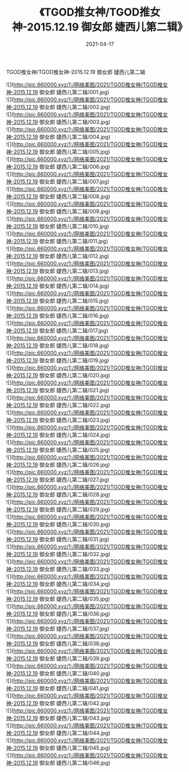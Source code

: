 ﻿---
layout: post
title:  《TGOD推女神/TGOD推女神-2015.12.19 御女郎 婕西儿第二辑》
date:   2021-04-17
img: http://pic.660000.xyz/1:/网络美图/2021/TGOD推女神/TGOD推女神-2015.12.19 御女郎 婕西儿第二辑/000.jpg
categories: [美女, 清纯, 唯美]
---

TGOD推女神/TGOD推女神-2015.12.19 御女郎 婕西儿第二辑

 ![](http://pic.660000.xyz/1:/网络美图/2021/TGOD推女神/TGOD推女神-2015.12.19 御女郎 婕西儿第二辑/001.jpg) <br>![](http://pic.660000.xyz/1:/网络美图/2021/TGOD推女神/TGOD推女神-2015.12.19 御女郎 婕西儿第二辑/002.jpg) <br>![](http://pic.660000.xyz/1:/网络美图/2021/TGOD推女神/TGOD推女神-2015.12.19 御女郎 婕西儿第二辑/003.jpg) <br>![](http://pic.660000.xyz/1:/网络美图/2021/TGOD推女神/TGOD推女神-2015.12.19 御女郎 婕西儿第二辑/004.jpg) <br>![](http://pic.660000.xyz/1:/网络美图/2021/TGOD推女神/TGOD推女神-2015.12.19 御女郎 婕西儿第二辑/005.jpg) <br>![](http://pic.660000.xyz/1:/网络美图/2021/TGOD推女神/TGOD推女神-2015.12.19 御女郎 婕西儿第二辑/006.jpg) <br>![](http://pic.660000.xyz/1:/网络美图/2021/TGOD推女神/TGOD推女神-2015.12.19 御女郎 婕西儿第二辑/007.jpg) <br>![](http://pic.660000.xyz/1:/网络美图/2021/TGOD推女神/TGOD推女神-2015.12.19 御女郎 婕西儿第二辑/008.jpg) <br>![](http://pic.660000.xyz/1:/网络美图/2021/TGOD推女神/TGOD推女神-2015.12.19 御女郎 婕西儿第二辑/009.jpg) <br>![](http://pic.660000.xyz/1:/网络美图/2021/TGOD推女神/TGOD推女神-2015.12.19 御女郎 婕西儿第二辑/010.jpg) <br>![](http://pic.660000.xyz/1:/网络美图/2021/TGOD推女神/TGOD推女神-2015.12.19 御女郎 婕西儿第二辑/011.jpg) <br>![](http://pic.660000.xyz/1:/网络美图/2021/TGOD推女神/TGOD推女神-2015.12.19 御女郎 婕西儿第二辑/012.jpg) <br>![](http://pic.660000.xyz/1:/网络美图/2021/TGOD推女神/TGOD推女神-2015.12.19 御女郎 婕西儿第二辑/013.jpg) <br>![](http://pic.660000.xyz/1:/网络美图/2021/TGOD推女神/TGOD推女神-2015.12.19 御女郎 婕西儿第二辑/014.jpg) <br>![](http://pic.660000.xyz/1:/网络美图/2021/TGOD推女神/TGOD推女神-2015.12.19 御女郎 婕西儿第二辑/015.jpg) <br>![](http://pic.660000.xyz/1:/网络美图/2021/TGOD推女神/TGOD推女神-2015.12.19 御女郎 婕西儿第二辑/016.jpg) <br>![](http://pic.660000.xyz/1:/网络美图/2021/TGOD推女神/TGOD推女神-2015.12.19 御女郎 婕西儿第二辑/017.jpg) <br>![](http://pic.660000.xyz/1:/网络美图/2021/TGOD推女神/TGOD推女神-2015.12.19 御女郎 婕西儿第二辑/018.jpg) <br>![](http://pic.660000.xyz/1:/网络美图/2021/TGOD推女神/TGOD推女神-2015.12.19 御女郎 婕西儿第二辑/019.jpg) <br>![](http://pic.660000.xyz/1:/网络美图/2021/TGOD推女神/TGOD推女神-2015.12.19 御女郎 婕西儿第二辑/020.jpg) <br>![](http://pic.660000.xyz/1:/网络美图/2021/TGOD推女神/TGOD推女神-2015.12.19 御女郎 婕西儿第二辑/021.jpg) <br>![](http://pic.660000.xyz/1:/网络美图/2021/TGOD推女神/TGOD推女神-2015.12.19 御女郎 婕西儿第二辑/022.jpg) <br>![](http://pic.660000.xyz/1:/网络美图/2021/TGOD推女神/TGOD推女神-2015.12.19 御女郎 婕西儿第二辑/023.jpg) <br>![](http://pic.660000.xyz/1:/网络美图/2021/TGOD推女神/TGOD推女神-2015.12.19 御女郎 婕西儿第二辑/024.jpg) <br>![](http://pic.660000.xyz/1:/网络美图/2021/TGOD推女神/TGOD推女神-2015.12.19 御女郎 婕西儿第二辑/025.jpg) <br>![](http://pic.660000.xyz/1:/网络美图/2021/TGOD推女神/TGOD推女神-2015.12.19 御女郎 婕西儿第二辑/026.jpg) <br>![](http://pic.660000.xyz/1:/网络美图/2021/TGOD推女神/TGOD推女神-2015.12.19 御女郎 婕西儿第二辑/027.jpg) <br>![](http://pic.660000.xyz/1:/网络美图/2021/TGOD推女神/TGOD推女神-2015.12.19 御女郎 婕西儿第二辑/028.jpg) <br>![](http://pic.660000.xyz/1:/网络美图/2021/TGOD推女神/TGOD推女神-2015.12.19 御女郎 婕西儿第二辑/029.jpg) <br>![](http://pic.660000.xyz/1:/网络美图/2021/TGOD推女神/TGOD推女神-2015.12.19 御女郎 婕西儿第二辑/030.jpg) <br>![](http://pic.660000.xyz/1:/网络美图/2021/TGOD推女神/TGOD推女神-2015.12.19 御女郎 婕西儿第二辑/031.jpg) <br>![](http://pic.660000.xyz/1:/网络美图/2021/TGOD推女神/TGOD推女神-2015.12.19 御女郎 婕西儿第二辑/032.jpg) <br>![](http://pic.660000.xyz/1:/网络美图/2021/TGOD推女神/TGOD推女神-2015.12.19 御女郎 婕西儿第二辑/033.jpg) <br>![](http://pic.660000.xyz/1:/网络美图/2021/TGOD推女神/TGOD推女神-2015.12.19 御女郎 婕西儿第二辑/034.jpg) <br>![](http://pic.660000.xyz/1:/网络美图/2021/TGOD推女神/TGOD推女神-2015.12.19 御女郎 婕西儿第二辑/035.jpg) <br>![](http://pic.660000.xyz/1:/网络美图/2021/TGOD推女神/TGOD推女神-2015.12.19 御女郎 婕西儿第二辑/036.jpg) <br>![](http://pic.660000.xyz/1:/网络美图/2021/TGOD推女神/TGOD推女神-2015.12.19 御女郎 婕西儿第二辑/037.jpg) <br>![](http://pic.660000.xyz/1:/网络美图/2021/TGOD推女神/TGOD推女神-2015.12.19 御女郎 婕西儿第二辑/038.jpg) <br>![](http://pic.660000.xyz/1:/网络美图/2021/TGOD推女神/TGOD推女神-2015.12.19 御女郎 婕西儿第二辑/039.jpg) <br>![](http://pic.660000.xyz/1:/网络美图/2021/TGOD推女神/TGOD推女神-2015.12.19 御女郎 婕西儿第二辑/040.jpg) <br>![](http://pic.660000.xyz/1:/网络美图/2021/TGOD推女神/TGOD推女神-2015.12.19 御女郎 婕西儿第二辑/041.jpg) <br>![](http://pic.660000.xyz/1:/网络美图/2021/TGOD推女神/TGOD推女神-2015.12.19 御女郎 婕西儿第二辑/042.jpg) <br>![](http://pic.660000.xyz/1:/网络美图/2021/TGOD推女神/TGOD推女神-2015.12.19 御女郎 婕西儿第二辑/043.jpg) <br>![](http://pic.660000.xyz/1:/网络美图/2021/TGOD推女神/TGOD推女神-2015.12.19 御女郎 婕西儿第二辑/044.jpg) <br>![](http://pic.660000.xyz/1:/网络美图/2021/TGOD推女神/TGOD推女神-2015.12.19 御女郎 婕西儿第二辑/045.jpg) <br>![](http://pic.660000.xyz/1:/网络美图/2021/TGOD推女神/TGOD推女神-2015.12.19 御女郎 婕西儿第二辑/046.jpg) <br>